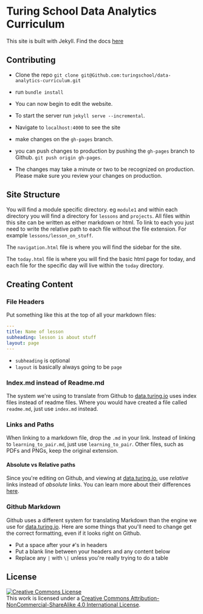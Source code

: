 # Turing School Data Analytics Curriculum

This site is built with Jekyll. Find the docs [here](https://jekyllrb.com/docs/usage/)

## Contributing

* Clone the repo `git clone git@Github.com:turingschool/data-analytics-curriculum.git`
* run `bundle install`
* You can now begin to edit the website.
* To start the server run `jekyll serve --incremental`.
* Navigate to `localhost:4000` to see the site

* make changes on the `gh-pages` branch.
* you can push changes to production by pushing the `gh-pages` branch to Github. `git push origin gh-pages`.
* The changes may take a minute or two to be recognized on production. Please make sure you review your changes on production.

## Site Structure

You will find a module specific directory. eg `module1` and within each directory you will find a directory for `lessons` and `projects`. All files within this site can be written as either markdown or html. To link to each you just need to write the relative path to each file without the file extension. For example `lessons/lesson_on_stuff`.

The `navigation.html` file is where you will find the sidebar for the site.

The `today.html` file is where you will find the basic html page for today, and each file for the specific day will live within the `today` directory.

## Creating Content

### File Headers

Put something like this at the top of all your markdown files:

```yaml
---
title: Name of lesson
subheading: lesson is about stuff
layout: page
---
```

- `subheading` is optional
- `layout` is basically always going to be `page`

### Index.md instead of Readme.md

The system we're using to translate from Github to [data.turing.io](https://data.turing.io) uses index files instead of readme files. Where you would have created a file called `readme.md`, just use `index.md` instead.

### Links and Paths

When linking to a markdown file, drop the `.md` in your link. Instead of linking to `learning_to_pair.md`, just use `learning_to_pair`. Other files, such as PDFs and PNGs, keep the original extension.

#### Absolute vs Relative paths

Since you're editing on Github, and viewing at [data.turing.io](https://data.turing.io), use *relative* links instead of *absolute* links. You can learn more about their differences [here](http://www.boogiejack.com/server_paths.html).

### Github Markdown

Github uses a different system for translating Markdown than the engine we use for [data.turing.io](https://data.turing.io). Here are some things that you'll need to change get the correct formatting, even if it looks right on Github.

- Put a space after your `#`'s in headers
- Put a blank line between your headers and any content below
- Replace any `|` with `\|` unless you're really trying to do a table

## License

<a rel="license" href="http://creativecommons.org/licenses/by-nc-sa/4.0/"><img alt="Creative Commons License" style="border-width:0" src="https://i.creativecommons.org/l/by-nc-sa/4.0/88x31.png" /></a><br />This work is licensed under a <a rel="license" href="http://creativecommons.org/licenses/by-nc-sa/4.0/">Creative Commons Attribution-NonCommercial-ShareAlike 4.0 International License</a>.